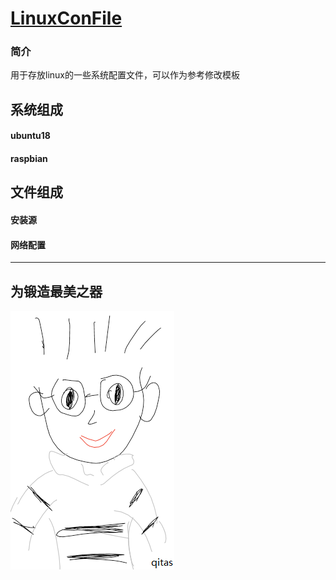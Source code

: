 ﻿# [LinuxConFile](https://github.com/Qitas/LinuxConFile) 

### 简介

用于存放linux的一些系统配置文件，可以作为参考修改模板

## 系统组成

#### ubuntu18

#### raspbian

## 文件组成

#### 安装源

#### 网络配置


---

## 为锻造最美之器

[![sites](qitas/qitas.png)](http://www.qitas.cn)
